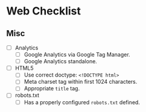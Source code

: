 # Web Checklist


## Misc

- [ ] Analytics
	+ [ ] Google Analytics via Google Tag Manager.
	+ [ ] Google Analytics standalone.
- [ ] HTML5
	+ [ ] Use correct doctype: `<!DOCTYPE html>`
	+ [ ] Meta charset tag within first 1024 characters.
	+ [ ] Appropriate `title` tag.
- [ ] robots.txt
	+ [ ] Has a properly configured `robots.txt` defined.
